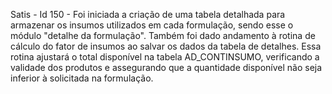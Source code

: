 Satis - Id 150 - Foi iniciada a criação de uma tabela detalhada para armazenar os insumos utilizados em cada formulação, sendo esse o módulo "detalhe da formulação". Também foi dado andamento à rotina de cálculo do fator de insumos ao salvar os dados da tabela de detalhes. Essa rotina ajustará o total disponível na tabela AD_CONTINSUMO, verificando a validade dos produtos e assegurando que a quantidade disponível não seja inferior à solicitada na formulação.


